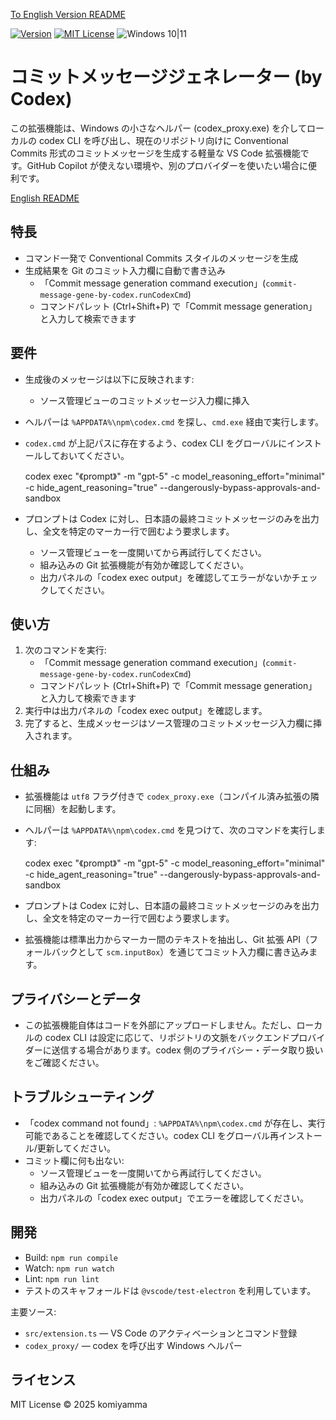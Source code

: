 [To English Version README](README.md)

[![Version](https://img.shields.io/badge/version-v0.1.2-4094ff.svg)](https://marketplace.visualstudio.com/items?itemName=komiyamma.commit-message-gene-by-codex)
[![MIT License](https://img.shields.io/badge/license-MIT-blue.svg?style=flat)](LICENSE)
![Windows 10|11](https://img.shields.io/badge/Windows-_10_|_11-6479ff.svg?logo=windows&logoColor=white)


# コミットメッセージジェネレーター (by Codex)

この拡張機能は、Windows の小さなヘルパー (codex_proxy.exe) を介してローカルの codex CLI を呼び出し、現在のリポジトリ向けに Conventional Commits 形式のコミットメッセージを生成する軽量な VS Code 拡張機能です。GitHub Copilot が使えない環境や、別のプロバイダーを使いたい場合に便利です。

[English README](./README.md)

## 特長

- コマンド一発で Conventional Commits スタイルのメッセージを生成
- 生成結果を Git のコミット入力欄に自動で書き込み
  - 「Commit message generation command execution」(`commit-message-gene-by-codex.runCodexCmd`)
  - コマンドパレット (Ctrl+Shift+P) で「Commit message generation」と入力して検索できます

## 要件

- 生成後のメッセージは以下に反映されます:
  - ソース管理ビューのコミットメッセージ入力欄に挿入

- ヘルパーは `%APPDATA%\npm\codex.cmd` を探し、`cmd.exe` 経由で実行します。
- `codex.cmd` が上記パスに存在するよう、codex CLI をグローバルにインストールしておいてください。

  codex exec "《prompt》" -m "gpt-5" -c model_reasoning_effort="minimal" -c hide_agent_reasoning="true" --dangerously-bypass-approvals-and-sandbox

- プロンプトは Codex に対し、日本語の最終コミットメッセージのみを出力し、全文を特定のマーカー行で囲むよう要求します。
  - ソース管理ビューを一度開いてから再試行してください。
  - 組み込みの Git 拡張機能が有効か確認してください。
  - 出力パネルの「codex exec output」を確認してエラーがないかチェックしてください。

## 使い方

1. 次のコマンドを実行:
   - 「Commit message generation command execution」(`commit-message-gene-by-codex.runCodexCmd`)
   - コマンドパレット (Ctrl+Shift+P) で「Commit message generation」と入力して検索できます
2. 実行中は出力パネルの「codex exec output」を確認します。
3. 完了すると、生成メッセージはソース管理のコミットメッセージ入力欄に挿入されます。

## 仕組み

- 拡張機能は `utf8` フラグ付きで `codex_proxy.exe`（コンパイル済み拡張の隣に同梱）を起動します。
- ヘルパーは `%APPDATA%\npm\codex.cmd` を見つけて、次のコマンドを実行します:

  codex exec "《prompt》" -m "gpt-5" -c model_reasoning_effort="minimal" -c hide_agent_reasoning="true" --dangerously-bypass-approvals-and-sandbox

- プロンプトは Codex に対し、日本語の最終コミットメッセージのみを出力し、全文を特定のマーカー行で囲むよう要求します。
- 拡張機能は標準出力からマーカー間のテキストを抽出し、Git 拡張 API（フォールバックとして `scm.inputBox`）を通じてコミット入力欄に書き込みます。

## プライバシーとデータ

- この拡張機能自体はコードを外部にアップロードしません。ただし、ローカルの codex CLI は設定に応じて、リポジトリの文脈をバックエンドプロバイダーに送信する場合があります。codex 側のプライバシー・データ取り扱いをご確認ください。

## トラブルシューティング

- 「codex command not found」: `%APPDATA%\npm\codex.cmd` が存在し、実行可能であることを確認してください。codex CLI をグローバル再インストール/更新してください。
- コミット欄に何も出ない:
  - ソース管理ビューを一度開いてから再試行してください。
  - 組み込みの Git 拡張機能が有効か確認してください。
  - 出力パネルの「codex exec output」でエラーを確認してください。


## 開発

- Build: `npm run compile`
- Watch: `npm run watch`
- Lint: `npm run lint`
- テストのスキャフォールドは `@vscode/test-electron` を利用しています。

主要ソース:

- `src/extension.ts` — VS Code のアクティベーションとコマンド登録
- `codex_proxy/` — codex を呼び出す Windows ヘルパー

## ライセンス

MIT License © 2025 komiyamma
